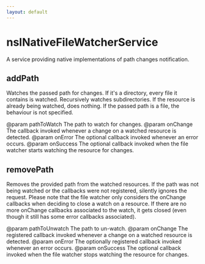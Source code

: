 ```yaml
---
layout: default
---
```


# nsINativeFileWatcherService #

A service providing native implementations of path changes notification.


## addPath ##

Watches the passed path for changes. If it's a directory, every file
it contains is watched. Recursively watches subdirectories. If the
resource is already being watched, does nothing. If the passed path
is a file, the behaviour is not specified.

@param pathToWatch The path to watch for changes.
@param onChange
       The callback invoked whenever a change on a watched
       resource is detected.
@param onError
       The optional callback invoked whenever an error occurs.
@param onSuccess
       The optional callback invoked when the file watcher starts
       watching the resource for changes.


## removePath ##

Removes the provided path from the watched resources. If the path
was not being watched or the callbacks were not registered, silently
ignores the request.
Please note that the file watcher only considers the onChange callbacks
when deciding to close a watch on a resource. If there are no more onChange
callbacks associated to the watch, it gets closed (even though it still has
some error callbacks associated).

@param pathToUnwatch The path to un-watch.
@param onChange
       The registered callback invoked whenever a change on a watched
       resource is detected.
@param onError
       The optionally registered callback invoked whenever an error
       occurs.
@param onSuccess
       The optional callback invoked when the file watcher stops
       watching the resource for changes.

